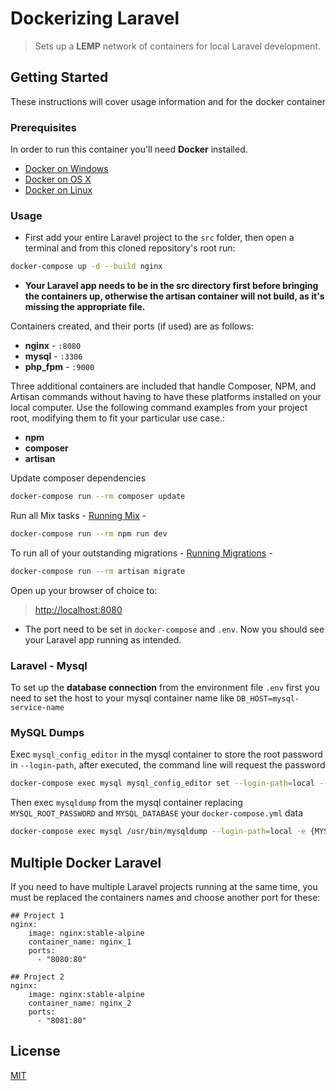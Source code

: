 # Dockerizing Laravel 
> Sets up a **LEMP** network of containers for local Laravel development.

## Getting Started
These instructions will cover usage information and for the docker container 

### Prerequisites
In order to run this container you'll need **Docker** installed.
* [Docker on Windows](https://docs.docker.com/windows/started)
* [Docker on OS X](https://docs.docker.com/mac/started/)
* [Docker on Linux](https://docs.docker.com/linux/started/)


### Usage
- First add your entire Laravel project to the `src` folder, then open a terminal and from this cloned repository's root 
run:
```bash
docker-compose up -d --build nginx
```

- **Your Laravel app needs to be in the src directory first before 
bringing the containers up, otherwise the artisan container will not build, as it's missing the appropriate file.** 


Containers created, and their ports (if used) are as follows:

- **nginx** - `:8080`
- **mysql** - `:3306`
- **php_fpm** - `:9000`

Three additional containers are included that handle Composer, NPM, and Artisan commands without having to have these platforms installed on your local computer. Use the following command examples from your project root, modifying them to fit your particular use case.:
- **npm**
- **composer**
- **artisan**

Update composer dependencies
```bash
docker-compose run --rm composer update
```
Run all Mix tasks - [Running Mix](https://laravel.com/docs/7.x/mix#running-mix) -
```bash
docker-compose run --rm npm run dev
```
To run all of your outstanding migrations - [Running Migrations](https://laravel.com/docs/7.x/migrations#running-migrations) -
```bash
docker-compose run --rm artisan migrate
```

Open up your browser of choice to:
> [http://localhost:8080](http://localhost:8080)

- The port need to be set in `docker-compose` and `.env`.
Now you should see your Laravel app running as intended. 

### Laravel - Mysql
To set up the **database connection** from the environment file `.env` first you need to set the host to your mysql container 
name like `DB_HOST=mysql-service-name` 

### MySQL Dumps
Exec `mysql_config_editor` in the mysql container to store the root password in `--login-path`, after executed, the 
command line will request the password
```bash
docker-compose exec mysql mysql_config_editor set --login-path=local --host=localhost --user=root --password
```

Then exec `mysqldump` from the mysql container replacing `MYSQL_ROOT_PASSWORD` and `MYSQL_DATABASE` your `docker-compose.yml` data
```bash
docker-compose exec mysql /usr/bin/mysqldump --login-path=local -e {MYSQL_DATABASE} > dump.sql
```

## Multiple Docker Laravel
If you need to have multiple Laravel projects running at the same time, you must be replaced the containers names and 
choose another port for these:
```
## Project 1
nginx:
    image: nginx:stable-alpine
    container_name: nginx_1
    ports:
      - "8080:80"

## Project 2
nginx:
    image: nginx:stable-alpine
    container_name: nginx_2
    ports:
      - "8081:80"
```

## License
[MIT](https://choosealicense.com/licenses/mit/)